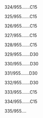 324/955.......C15 


325/955.......C15 


326/955.......C15 


327/955.......C15 


328/955.......C15 


329/955.......D30 


330/955.......D30 


331/955.......D30 


332/955.......D30 


333/955.......C15 


334/955.......C15 


335/955.... 

